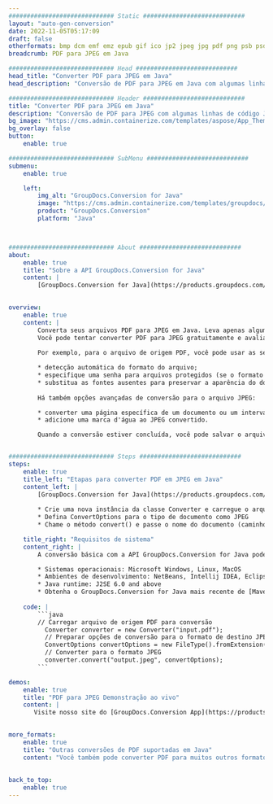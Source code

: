 ```yaml
---
############################# Static ############################
layout: "auto-gen-conversion"
date: 2022-11-05T05:17:09
draft: false
otherformats: bmp dcm emf emz epub gif ico jp2 jpeg jpg pdf png psb psd svg svgz tex tga tif tiff webp wmf wmz xps
breadcrumb: PDF para JPEG em Java

############################# Head ############################
head_title: "Converter PDF para JPEG em Java"
head_description: "Conversão de PDF para JPEG em Java com algumas linhas de código. Converta mais de 160 formatos de arquivo usando a API de conversão de documentos do GroupDocs para Java"

############################# Header ############################
title: "Converter PDF para JPEG em Java"
description: "Conversão de PDF para JPEG com algumas linhas de código Java"
bg_image: "https://cms.admin.containerize.com/templates/aspose/App_Themes/V3/images/bg/header1.png"
bg_overlay: false
button:
    enable: true

############################# SubMenu ############################
submenu:
    enable: true

    left:
        img_alt: "GroupDocs.Conversion for Java"
        image: "https://cms.admin.containerize.com/templates/groupdocs/images/product-logos/90x90-noborder/groupdocs-conversion-java.png"
        product: "GroupDocs.Conversion"
        platform: "Java"



############################# About ############################
about:
    enable: true
    title: "Sobre a API GroupDocs.Conversion for Java"
    content: |
        [GroupDocs.Conversion for Java](https://products.groupdocs.com/conversion/java/) é uma API avançada de conversão de formato de arquivo para conversão entre formatos populares de imagem e documento, como Microsoft Office, OpenDocument, PDF, HTML, e-mail, CAD. e muito mais com apenas algumas linhas de código. A API nativa detecta automaticamente os formatos dos documentos originais e oferece muitas opções para personalizar os documentos convertidos. Juntamente com a função de extrair informações de um documento, ele também suporta o armazenamento em cache dos resultados da conversão para o disco local por padrão. No entanto, qualquer tipo de armazenamento em cache pode ser suportado pela implementação das interfaces apropriadas - Amazon S3, Dropbox, Google Drive, Windows Azure, Reddis ou quaisquer outras.
    

overview:
    enable: true
    content: |
        Converta seus arquivos PDF para JPEG em Java. Leva apenas algumas linhas de código Java em qualquer plataforma de sua escolha, como Windows, Linux, macOS.
        Você pode tentar converter PDF para JPEG gratuitamente e avaliar a qualidade dos resultados da conversão. Junto com scripts de conversão de arquivo simples, você pode tentar opções mais sofisticadas para carregar o arquivo de origem PDF e armazenar a saída JPEG. 
        
        Por exemplo, para o arquivo de origem PDF, você pode usar as seguintes opções de carregamento:

        * detecção automática do formato do arquivo;
        * especifique uma senha para arquivos protegidos (se o formato de arquivo for compatível);
        * substitua as fontes ausentes para preservar a aparência do documento.
        
        Há também opções avançadas de conversão para o arquivo JPEG:

        * converter uma página específica de um documento ou um intervalo de páginas;
        * adicione uma marca d'água ao JPEG convertido.

        Quando a conversão estiver concluída, você pode salvar o arquivo JPEG no caminho do arquivo local ou em qualquer armazenamento de terceiros, como FTP, Amazon S3, Google Drive, Dropbox etc. Observe - para converter PDF para JPEG, você não precisa instalar nenhum software adicional, como MS Office, Open Office, Adobe Acrobat Reader etc.


############################# Steps ############################
steps:
    enable: true
    title_left: "Etapas para converter PDF em JPEG em Java"
    content_left: |
        [GroupDocs.Conversion for Java](https://products.groupdocs.com/conversion/java/) permite que os desenvolvedores convertam facilmente o arquivo PDF para JPEG com algumas linhas de código.
        
        * Crie uma nova instância da classe Converter e carregue o arquivo PDF com o caminho completo
        * Defina ConvertOptions para o tipo de documento como JPEG
        * Chame o método convert() e passe o nome do documento (caminho completo) e formato (JPEG) como parâmetro

    title_right: "Requisitos de sistema"
    content_right: |
        A conversão básica com a API GroupDocs.Conversion for Java pode ser feita com apenas algumas linhas de código. Nossas APIs são suportadas em todas as principais plataformas e sistemas operacionais. Antes de executar o código abaixo, certifique-se de ter os seguintes pré-requisitos instalados em seu sistema.

        * Sistemas operacionais: Microsoft Windows, Linux, MacOS
        * Ambientes de desenvolvimento: NetBeans, Intellij IDEA, Eclipse, etc.
        * Java runtime: J2SE 6.0 and above
        * Obtenha o GroupDocs.Conversion for Java mais recente de [Maven](https://repository.groupdocs.com/webapp/#/artifacts/browse/tree/General/repo/com/groupdocs/groupdocs-conversion)
         
    code: |
        ```java    
        // Carregar arquivo de origem PDF para conversão
          Converter converter = new Converter("input.pdf");
          // Preparar opções de conversão para o formato de destino JPEG
          ConvertOptions convertOptions = new FileType().fromExtension("jpeg").getConvertOptions();
          // Converter para o formato JPEG
          converter.convert("output.jpeg", convertOptions);
        ```

demos:
    enable: true
    title: "PDF para JPEG Demonstração ao vivo"
    content: |
       Visite nosso site do [GroupDocs.Conversion App](https://products.groupdocs.app/conversion/family) e experimente a conversão de PDF para JPEG agora. A demonstração gratuita tem os seguintes benefícios
          

more_formats:
    enable: true
    title: "Outras conversões de PDF suportadas em Java"
    content: "Você também pode converter PDF para muitos outros formatos de arquivo. Por favor, veja a lista abaixo."
       
       
back_to_top:
    enable: true
---
```

